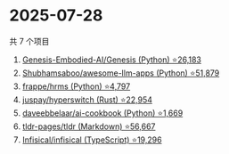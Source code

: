 # 2025-07-28

共 7 个项目

<!-- BEGIN GITHUB -->
<!-- 最后更新时间 2025-07-28 05:08:21 +0800 -->
1. [Genesis-Embodied-AI/Genesis (Python) ⭐26,183](https://github.com/Genesis-Embodied-AI/Genesis)
1. [Shubhamsaboo/awesome-llm-apps (Python) ⭐51,879](https://github.com/Shubhamsaboo/awesome-llm-apps)
1. [frappe/hrms (Python) ⭐4,797](https://github.com/frappe/hrms)
1. [juspay/hyperswitch (Rust) ⭐22,954](https://github.com/juspay/hyperswitch)
1. [daveebbelaar/ai-cookbook (Python) ⭐1,669](https://github.com/daveebbelaar/ai-cookbook)
1. [tldr-pages/tldr (Markdown) ⭐56,667](https://github.com/tldr-pages/tldr)
1. [Infisical/infisical (TypeScript) ⭐19,296](https://github.com/Infisical/infisical)
<!-- END GITHUB -->